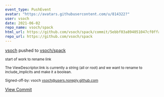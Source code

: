 ```yaml
---
event_type: PushEvent
avatar: "https://avatars.githubusercontent.com/u/814322?"
user: vsoch
date: 2021-06-02
repo_name: vsoch/spack
html_url: https://github.com/vsoch/spack/commit/5ebbf03a894051047cf0ffaf685bc87cdb935efb
repo_url: https://github.com/vsoch/spack
---
```


<a href='https://github.com/vsoch' target='_blank'>vsoch</a> pushed to <a href='https://github.com/vsoch/spack' target='_blank'>vsoch/spack</a>

<small>start of work to rename link

The ViewDescriptor.link is currently a string (all or root) and
we want to rename to include_implicits and make it a boolean.

Signed-off-by: vsoch <vsoch@users.noreply.github.com></small>

<a href='https://github.com/vsoch/spack/commit/5ebbf03a894051047cf0ffaf685bc87cdb935efb' target='_blank'>View Commit</a>